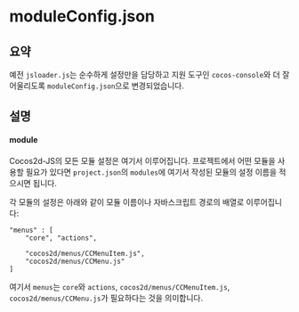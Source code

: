 # moduleConfig.json

## 요약

예전 `jsloader.js`는 순수하게 설정만을 담당하고 지원 도구인 `cocos-console`와 더 잘 어울리도록 `moduleConfig.json`으로 변경되었습니다.

## 설명

#### module

Cocos2d-JS의 모든 모듈 설정은 여기서 이루어집니다. 프로젝트에서 어떤 모듈을 사용할 필요가 있다면 `project.json`의 `modules`에 여기서 작성된 모듈의 설정 이름을 적으시면 됩니다.

각 모듈의 설정은 아래와 같이 모듈 이름이나 자바스크립트 경로의 배열로 이루어집니다:

```
"menus" : [
    "core", "actions",

    "cocos2d/menus/CCMenuItem.js",
    "cocos2d/menus/CCMenu.js"
]
```

여기서 `menus`는 `core`와 `actions`, `cocos2d/menus/CCMenuItem.js`, `cocos2d/menus/CCMenu.js`가 필요하다는 것을 의미합니다.
